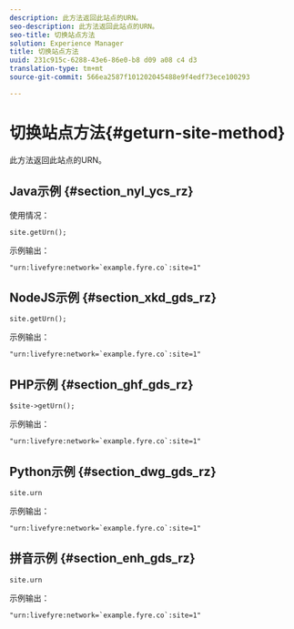 ```yaml
---
description: 此方法返回此站点的URN。
seo-description: 此方法返回此站点的URN。
seo-title: 切换站点方法
solution: Experience Manager
title: 切换站点方法
uuid: 231c915c-6288-43e6-86e0-b8 d09 a08 c4 d3
translation-type: tm+mt
source-git-commit: 566ea2587f101202045488e9f4edf73ece100293

---
```



# 切换站点方法{#geturn-site-method}

此方法返回此站点的URN。

## Java示例 {#section_nyl_ycs_rz}

使用情况：

```
site.getUrn();
```

示例输出：

```
"urn:livefyre:network=`example.fyre.co`:site=1" 
```

## NodeJS示例 {#section_xkd_gds_rz}

```
site.getUrn(); 
```

示例输出：

```
"urn:livefyre:network=`example.fyre.co`:site=1" 
```

## PHP示例 {#section_ghf_gds_rz}

```
$site->getUrn(); 
```

示例输出：

```
"urn:livefyre:network=`example.fyre.co`:site=1" 
```

## Python示例 {#section_dwg_gds_rz}

```
site.urn 
```

示例输出：

```
"urn:livefyre:network=`example.fyre.co`:site=1" 
```

## 拼音示例 {#section_enh_gds_rz}

```
site.urn 
```

示例输出：

```
"urn:livefyre:network=`example.fyre.co`:site=1"
```

